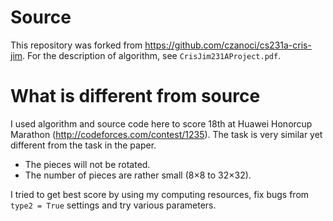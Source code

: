 # Source

This repository was forked from https://github.com/czanoci/cs231a-cris-jim. For the description of algorithm, see `CrisJim231AProject.pdf`.

# What is different from source

I used algorithm and source code here to score 18th at Huawei Honorcup Marathon (http://codeforces.com/contest/1235). The task is very similar yet different from the task in the paper.
- The pieces will not be rotated.
- The number of pieces are rather small (8×8 to 32×32).

I tried to get best score by using my computing resources, fix bugs from `type2 = True` settings and try various parameters.
